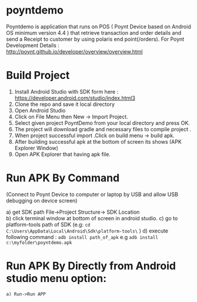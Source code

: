 # poyntdemo


  Poyntdemo is application that runs on POS ( Poynt Device based on Android OS minimum version 4.4 ) that retrieve transaction and order details and send a Receipt to customer by using polaris end point(/orders).
  For Poynt Development Details : http://poynt.github.io/developer/overview/overview.html
  
  
# Build Project 


1) Install Android Studio with SDK form here : https://developer.android.com/studio/index.html3
2) Clone the repo and save it local directory
3) Open Android Studio
4) Click on File Menu then New -> Import Project.
5) Select given project PoyntDemo from your local directory and press OK.
6) The project will download gradle and necessary files to compile  project .
7) When project successful import .Click on build menu  -> build apk.
8) After building successful apk at the bottom of screen its shows  (APK Explorer Window) 
9) Open APK Explorer that having apk file.

# Run APK By Command 

(Connect to Poynt Device to computer or laptop by USB and allow USB debugging on device screen)

  a) get SDK path File->Project Structure-> SDK Location  
  b) click terminal window at bottom of screen in android studio.
  c) go to platform-tools path of SDK (e.g:  `cd C:\Users\AppData\Local\Android\Sdk\platform-tools\` )
  d) execute following command : `adb install path_of_apk`
  		e.g  `adb install c:\myfolder\poyntdemo.apk`


# Run APK By Directly from Android studio menu option:

    a) Run->Run APP 




